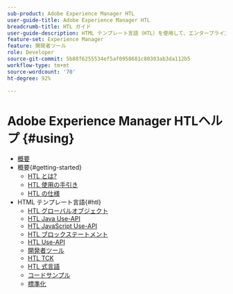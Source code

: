 ```yaml
---
sub-product: Adobe Experience Manager HTL
user-guide-title: Adobe Experience Manager HTL
breadcrumb-title: HTL ガイド
user-guide-description: HTML テンプレート言語（HTL）を使用して、エンタープライズレベルの Web フレームワークを作成します。
feature-set: Experience Manager
feature: 開発者ツール
role: Developer
source-git-commit: 5b88f6255534ef5af0958681c80303ab3da112b5
workflow-type: tm+mt
source-wordcount: '70'
ht-degree: 92%

---
```



# Adobe Experience Manager HTLヘルプ {#using}

+ [概要](overview.md)
+ 概要{#getting-started}
   + [HTL とは?](update.md)
   + [HTL 使用の手引き](getting-started.md)
   + [HTL の仕様](htl-specification.md)
+ HTML テンプレート言語{#htl}
   + [HTL グローバルオブジェクト](global-objects.md)
   + [HTL Java Use-API](use-api-java.md)
   + [HTL JavaScript Use-API](use-api-javascript.md)
   + [HTL ブロックステートメント](block-statements.md)
   + [HTL Use-API](use-api.md)
   + [開発者ツール](dev-tools.md)
   + [HTL TCK](htl-tck.md)
   + [HTL 式言語](expression-language.md)
   + [コードサンプル](code-samples.md)
   + [標準化](standardization.md)